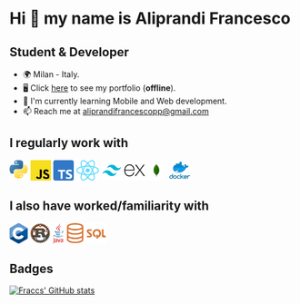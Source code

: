 # Hi 👋 my name is Aliprandi Francesco

## Student & Developer

- 🌍 Milan - Italy.
- 🖥️ Click [here](https://aliprandi-francesco-portfolio.herokuapp.com) to see my portfolio (**offline**).
- 🚀 I'm currently learning Mobile and Web development.
- 📫 Reach me at aliprandifrancescopp@gmail.com

## I regularly work with

<span><img src="./imgs/python.png" height="36" alt="Python"/></span>
<span><img src="./imgs/javascript.png" height="36" alt="JavaScript"/></span>
<span><img src="./imgs/typescript.png" height="36" alt="TypeScript"/></span>
<span><img src="./imgs/react.png" height="36" alt="React"/></span>
<span><img src="./imgs/tailwind.png" height="36" alt="Tailwind"/></span>
<span><img src="./imgs/express.png" height="36" alt="Express"/></span>
<span><img src="./imgs/mongodb.png" height="36" alt="Mongodb"/></span>
<span><img src="./imgs/docker.png" height="36" alt="Docker"/></span>

## I also have worked/familiarity with

<span><img src="./imgs/c.png" height="36" alt="C"/></span>
<span><img src="./imgs/rust.png" height="36" alt="Rust"/></span>
<span><img src="./imgs/java.png" height="36" alt="Java"/></span>
<span><img src="./imgs/sql.png" height="36" alt="SQL"/></span>

## Badges

<a href="https://github.com/Fraccs"><img src="https://github-readme-stats.vercel.app/api?username=Fraccs&show_icons=true&hide=contribs,stars&count_private=true&title_color=0891b2&text_color=ffffff&icon_color=0891b2&bg_color=1c1917&hide_border=true&show_icons=true" alt="Fraccs' GitHub stats"/></a>
